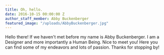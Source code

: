 ```yaml
---
title: Oh, hello.
date: 2016-10-15 00:00:00 Z
author_staff_member: Abby Buckenberger
featured_image: "/uploads/AbbyBuckenberger.jpg"
---
```


Hello there! If we haven't met before my name is Abby Buckenberger. I am a Designer and more importantly a Human Being. Nice to meet you! Here you can find some of my endeavors and lots of passion. Thanks for stopping by!